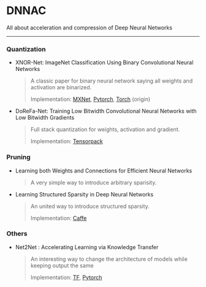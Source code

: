 # DNNAC
All about acceleration and compression of Deep Neural Networks

---------------------------------

### Quantization

* XNOR-Net: ImageNet Classification Using Binary Convolutional Neural Networks

  > A classic paper for binary neural network saying all weights and activation are binarized.
  > 
  > Implementation: [MXNet](https://github.com/hpi-xnor/BMXNet-v2), [Pytorch](https://github.com/jiecaoyu/XNOR-Net-PyTorch), [Torch](https://github.com/allenai/XNOR-Net) (origin)
  
* DoReFa-Net: Training Low Bitwidth Convolutional Neural Networks with Low Bitwidth Gradients
  > Full stack quantization for weights, activation and gradient.
  > 
  > Implementation: [Tensorpack](https://github.com/tensorpack/tensorpack/tree/master/examples/DoReFa-Net)
  
### Pruning

* Learning both Weights and Connections for Efficient Neural Networks
  > A very simple way to introduce arbitrary sparisity. 
  
* Learning Structured Sparsity in Deep Neural Networks
  > An united way to introduce structured sparsity.
  >
  > Implementation: [Caffe](https://github.com/wenwei202/caffe/tree/scnn)

### Others

* Net2Net : Accelerating Learning via Knowledge Transfer
  > An interesting way to change the architecture of models while keeping output the same
  > 
  > Implementation: [TF](https://github.com/paengs/Net2Net), [Pytorch](https://github.com/erogol/Net2Net)
